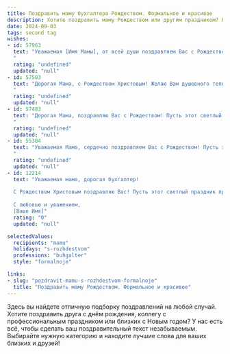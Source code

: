 ```yaml
---
title: Поздравить маму бухгалтера Рождеством. Формальное и красивое
description: Хотите поздравить маму Рождеством или другим праздником? Наш ИИ создаст незабываемое поздравление, а вы обязательно выделитесь среди других.  
date: 2024-09-03
tags: second tag
wishes:
- id: 57963
  text: "Уважаемая [Имя Мамы], от всей души поздравляем Вас с Рождеством Христовым! Пусть этот светлый праздник принесет в Вашу жизнь мир, радость и благополучие. Желаем Вам крепкого здоровья, семейного счастья и успехов в Вашей нелегкой, но важной работе бухгалтера!
  "
  rating: "undefined"
  updated: "null"
- id: 57583
  text: "Дорогая Мама, с Рождеством Христовым! Желаю Вам душевного тепла, благополучия,  мира и радости в Новом году. Пусть Ваш труд, как бухгалтера, приносит Вам не только стабильность, но и удовлетворение.
  "
  rating: "undefined"
  updated: "null"
- id: 57483
  text: "Дорогая Мама, поздравляю Вас с Рождеством! Пусть этот светлый праздник принесет в Вашу жизнь тепло, радость и благополучие. Желаю Вам крепкого здоровья, семейного счастья и профессиональных успехов в Вашей ответственной роли бухгалтера.
  "
  rating: "undefined"
  updated: "null"
- id: 55304
  text: "Уважаемая Мама, сердечно поздравляем Вас с Рождеством! Пусть этот светлый праздник наполнит Ваш дом теплом, радостью и благополучием, а Новый год принесет Вам крепкое здоровье, финансовое благополучие и удачу во всех начинаниях. Желаем Вам вдохновения и новых успехов в Вашей непростой, но очень важной профессии бухгалтера!
  "
  rating: "undefined"
  updated: "null"
- id: 12214
  text: "Уважаемая мама, дорогая бухгалтер!
  
  С Рождеством Христовым поздравляю Вас! Пусть этот светлый праздник принесет в Ваш дом не только тепло и уют, но и радость, успех в работе и благополучие в семье. Ваш профессионализм и преданность делу всегда являются примером для подражания, а в эти святые дни желаю Вам отдохнуть и набраться сил для новых свершений.
  
  С любовью и уважением,
  [Ваше Имя]"
  rating: "0"
  updated: "null"

selectedValues:
  recipients: "mamu"
  holidays: "s-rozhdestvom"
  professions: "buhgalter"
  style: "formalnoje"

links:
- slug: "pozdravit-mamu-s-rozhdestvom-formalnoje"
  title: "Поздравить маму Рождеством. Формальное и красивое"
---
```


Здесь вы найдете отличную подборку поздравлений на любой случай. 
Хотите поздравить друга с днём рождения, коллегу с профессиональным праздником или близких с Новым годом? У нас есть всё, чтобы сделать ваш поздравительный текст незабываемым. Выбирайте нужную категорию и находите лучшие слова для ваших близких и друзей!
